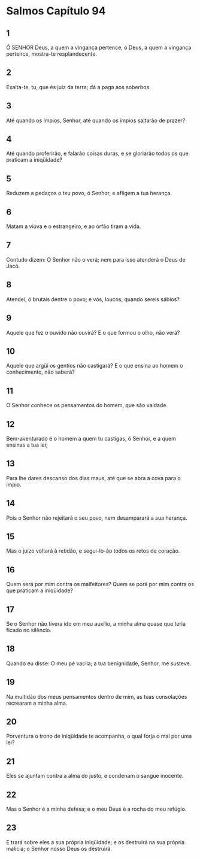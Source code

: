 # Salmos Capítulo 94

## 1
Ó SENHOR Deus, a quem a vingança pertence, ó Deus, a quem a vingança pertence, mostra-te resplandecente.

## 2
Exalta-te, tu, que és juiz da terra; dá a paga aos soberbos.

## 3
Até quando os ímpios, Senhor, até quando os ímpios saltarão de prazer?

## 4
Até quando proferirão, e falarão coisas duras, e se gloriarão todos os que praticam a iniqüidade?

## 5
Reduzem a pedaços o teu povo, ó Senhor, e afligem a tua herança.

## 6
Matam a viúva e o estrangeiro, e ao órfão tiram a vida.

## 7
Contudo dizem: O Senhor não o verá; nem para isso atenderá o Deus de Jacó.

## 8
Atendei, ó brutais dentre o povo; e vós, loucos, quando sereis sábios?

## 9
Aquele que fez o ouvido não ouvirá? E o que formou o olho, não verá?

## 10
Aquele que argüi os gentios não castigará? E o que ensina ao homem o conhecimento, não saberá?

## 11
O Senhor conhece os pensamentos do homem, que são vaidade.

## 12
Bem-aventurado é o homem a quem tu castigas, ó Senhor, e a quem ensinas a tua lei;

## 13
Para lhe dares descanso dos dias maus, até que se abra a cova para o ímpio.

## 14
Pois o Senhor não rejeitará o seu povo, nem desamparará a sua herança.

## 15
Mas o juízo voltará à retidão, e segui-lo-ão todos os retos de coração.

## 16
Quem será por mim contra os malfeitores? Quem se porá por mim contra os que praticam a iniqüidade?

## 17
Se o Senhor não tivera ido em meu auxílio, a minha alma quase que teria ficado no silêncio.

## 18
Quando eu disse: O meu pé vacila; a tua benignidade, Senhor, me susteve.

## 19
Na multidão dos meus pensamentos dentro de mim, as tuas consolações recrearam a minha alma.

## 20
Porventura o trono de iniqüidade te acompanha, o qual forja o mal por uma lei?

## 21
Eles se ajuntam contra a alma do justo, e condenam o sangue inocente.

## 22
Mas o Senhor é a minha defesa; e o meu Deus é a rocha do meu refúgio.

## 23
E trará sobre eles a sua própria iniqüidade; e os destruirá na sua própria malícia; o Senhor nosso Deus os destruirá.

